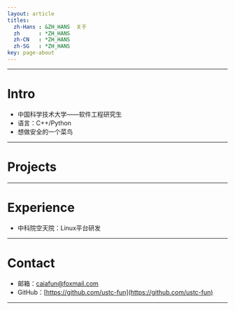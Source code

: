 ```yaml
---
layout: article
titles:
  zh-Hans : &ZH_HANS  关于
  zh      : *ZH_HANS
  zh-CN   : *ZH_HANS
  zh-SG   : *ZH_HANS
key: page-about
---
```


------



# Intro

- 中国科学技术大学——软件工程研究生
- 语言：C++/Python
- 想做安全的一个菜鸟

------



# Projects





------



# Experience

- 中科院空天院：Linux平台研发

------



# Contact

- 邮箱：[caiafun@foxmail.com](caiafun@foxmail.com)
- GitHub：[https://github.com/ustc-fun](https://github.com/ustc-fun)

------

